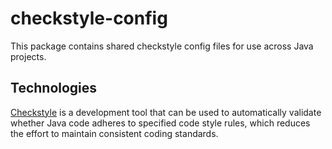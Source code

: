 # checkstyle-config
This package contains shared checkstyle config files for use across Java projects.

## Technologies
[Checkstyle](https://checkstyle.org/) is a development tool that can be used to automatically validate whether Java code adheres to specified code style rules, which reduces the effort to maintain consistent coding standards.
